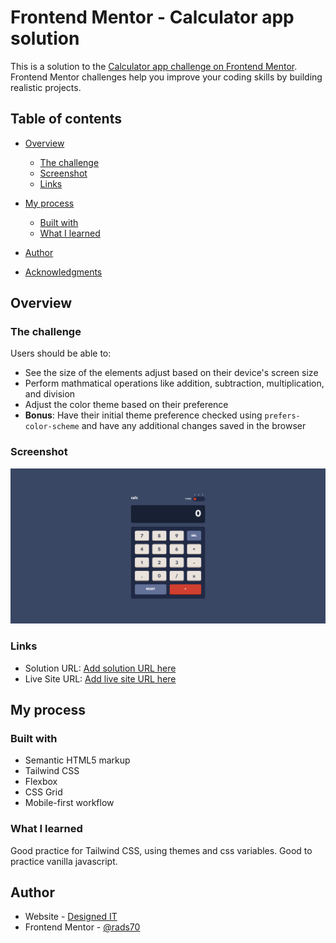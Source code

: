 # Frontend Mentor - Calculator app solution

This is a solution to the [Calculator app challenge on Frontend Mentor](https://www.frontendmentor.io/challenges/calculator-app-9lteq5N29). Frontend Mentor challenges help you improve your coding skills by building realistic projects.

## Table of contents

-  [Overview](#overview)
   -  [The challenge](#the-challenge)
   -  [Screenshot](#screenshot)
   -  [Links](#links)
-  [My process](#my-process)

   -  [Built with](#built-with)
   -  [What I learned](#what-i-learned)

-  [Author](#author)
-  [Acknowledgments](#acknowledgments)

## Overview

### The challenge

Users should be able to:

-  See the size of the elements adjust based on their device's screen size
-  Perform mathmatical operations like addition, subtraction, multiplication, and division
-  Adjust the color theme based on their preference
-  **Bonus**: Have their initial theme preference checked using `prefers-color-scheme` and have any additional changes saved in the browser

### Screenshot

![](./images/FEMCalcApp.png)

### Links

-  Solution URL: [Add solution URL here](https://your-solution-url.com)
-  Live Site URL: [Add live site URL here](https://your-live-site-url.com)

## My process

### Built with

-  Semantic HTML5 markup
-  Tailwind CSS
-  Flexbox
-  CSS Grid
-  Mobile-first workflow

### What I learned

Good practice for Tailwind CSS, using themes and css variables. Good to practice vanilla javascript.

## Author

-  Website - [Designed IT](https://www.designedit.no)
-  Frontend Mentor - [@rads70](https://www.frontendmentor.io/profile/rads70)
